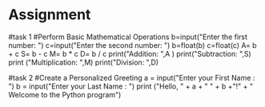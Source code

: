 # Assignment
#task 1
#Perform Basic Mathematical Operations
b=input("Enter the first number: ")
c=input("Enter the second number: ")
b=float(b)
c=float(c)
A= b + c
S= b - c
M= b * c
D= b / c
print("Addition: ",A )
print("Subtraction: ",S)
print ("Multiplication: ",M)
print("Division: ",D)

#task 2
#Create a Personalized Greeting
a = input("Enter your First Name : ")
b = input("Enter your Last Name : ")
print ("Hello, " + a + " " + b +"!" + " Welcome to the Python program")
